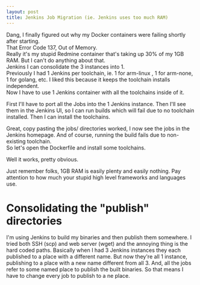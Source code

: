 ```yaml
---
layout: post
title: Jenkins Job Migration (ie. Jenkins uses too much RAM)
---
```

Dang, I finally figured out why my Docker containers were failing shortly after starting.  
That Error Code 137, Out of Memory.  
Really it's my stupid Redmine container that's taking up 30% of my 1GB RAM.  But I can't do anything about that.  
Jenkins I can consolidate the 3 instances into 1.  
Previously I had 1 Jenkins per toolchain, ie. 1 for arm-linux , 1 for arm-none, 1 for golang, etc.  I liked this because it keeps the toolchain installs independent.  
Now I have to use 1 Jenkins container with all the toolchains inside of it.  
  
First I'll have to port all the Jobs into the 1 Jenkins instance.  Then I'll see them in the Jenkins UI, so I can run builds which will fail due to no toolchain installed.  Then I can install the toolchains.
  
Great, copy pasting the jobs/ directories worked, I now see the jobs in the Jenkins homepage.  And of course, running the build fails due to non-existing toolchain.  
So let's open the Dockerfile and install some toolchains.  
  
Well it works, pretty obvious.  
  
Just remember folks, 1GB RAM is easily plenty and easily nothing.  Pay attention to how much your stupid high level frameworks and languages use.  
  
# Consolidating the "publish" directories

I'm using Jenkins to build my binaries and then publish them somewhere.  I tried both SSH (scp) and web server (wget) and the annoying thing is the hard coded paths.  Basically when I had 3 Jenkins instances they each published to a place with a different name.  But now they're all 1 instance, publishing to a place with a new name different from all 3.  And, all the jobs refer to some named place to publish the built binaries.  So that means I have to change every job to publish to a ne place.
